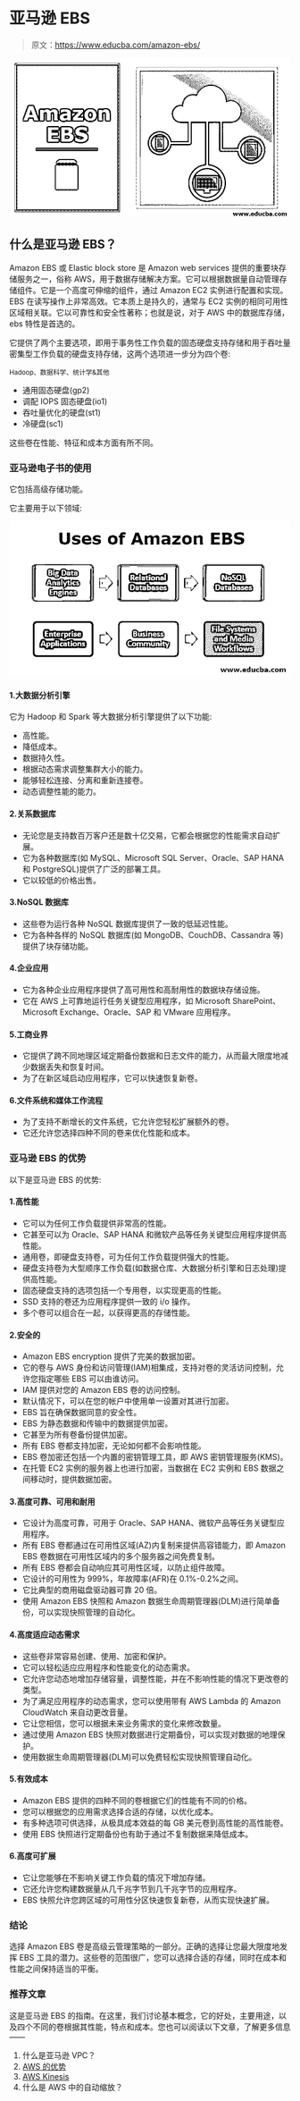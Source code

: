 # 亚马逊 EBS

> 原文：<https://www.educba.com/amazon-ebs/>

![Amazon EBS](img/763146500e85ada06798bb4b1fe37c88.png)



## 什么是亚马逊 EBS？

Amazon EBS 或 Elastic block store 是 Amazon web services 提供的重要块存储服务之一，俗称 AWS，用于数据存储解决方案。它可以根据数据量自动管理存储组件。它是一个高度可伸缩的组件，通过 Amazon EC2 实例进行配置和实现。EBS 在读写操作上非常高效。它本质上是持久的，通常与 EC2 实例的相同可用性区域相关联。它以可靠性和安全性著称；也就是说，对于 AWS 中的数据库存储，ebs 特性是首选的。

它提供了两个主要选项，即用于事务性工作负载的固态硬盘支持存储和用于吞吐量密集型工作负载的硬盘支持存储，这两个选项进一步分为四个卷:

<small>Hadoop、数据科学、统计学&其他</small>

*   通用固态硬盘(gp2)
*   调配 IOPS 固态硬盘(io1)
*   吞吐量优化的硬盘(st1)
*   冷硬盘(sc1)

这些卷在性能、特征和成本方面有所不同。

### 亚马逊电子书的使用

它包括高级存储功能。

它主要用于以下领域:

![Uses of Amazon EBS](img/abef16132ee14ab0fe99d5bc8482e52e.png)



#### 1.大数据分析引擎

它为 Hadoop 和 Spark 等大数据分析引擎提供了以下功能:

*   高性能。
*   降低成本。
*   数据持久性。
*   根据动态需求调整集群大小的能力。
*   能够轻松连接、分离和重新连接卷。
*   动态调整性能的能力。

#### 2.关系数据库

*   无论您是支持数百万客户还是数十亿交易，它都会根据您的性能需求自动扩展。
*   它为各种数据库(如 MySQL、Microsoft SQL Server、Oracle、SAP HANA 和 PostgreSQL)提供了广泛的部署工具。
*   它以较低的价格出售。

#### 3.NoSQL 数据库

*   这些卷为运行各种 NoSQL 数据库提供了一致的低延迟性能。
*   它为各种各样的 NoSQL 数据库(如 MongoDB、CouchDB、Cassandra 等)提供了块存储功能。

#### 4.企业应用

*   它为各种企业应用程序提供了高可用性和高耐用性的数据块存储设施。
*   它在 AWS 上可靠地运行任务关键型应用程序，如 Microsoft SharePoint、Microsoft Exchange、Oracle、SAP 和 VMware 应用程序。

#### 5.工商业界

*   它提供了跨不同地理区域定期备份数据和日志文件的能力，从而最大限度地减少数据丢失和恢复时间。
*   为了在新区域启动应用程序，它可以快速恢复新卷。

#### 6.文件系统和媒体工作流程

*   为了支持不断增长的文件系统，它允许您轻松扩展额外的卷。
*   它还允许您选择四种不同的卷来优化性能和成本。

### 亚马逊 EBS 的优势

以下是亚马逊 EBS 的优势:

#### 1.高性能

*   它可以为任何工作负载提供非常高的性能。
*   它甚至可以为 Oracle、SAP HANA 和微软产品等任务关键型应用程序提供高性能。
*   通用卷，即硬盘支持卷，可为任何工作负载提供强大的性能。
*   硬盘支持卷为大型顺序工作负载(如数据仓库、大数据分析引擎和日志处理)提供高性能。
*   固态硬盘支持的选项包括一个专用卷，以实现更高的性能。
*   SSD 支持的卷还为应用程序提供一致的 i/o 操作。
*   多个卷可以组合在一起，以获得更高的存储性能。

#### 2.安全的

*   Amazon EBS encryption 提供了完美的数据加密。
*   它的卷与 AWS 身份和访问管理(IAM)相集成，支持对卷的灵活访问控制，允许您指定哪些 EBS 可以由谁访问。
*   IAM 提供对您的 Amazon EBS 卷的访问控制。
*   默认情况下，可以在您的帐户中使用单一设置对其进行加密。
*   EBS 旨在确保数据同意的安全性。
*   EBS 为静态数据和传输中的数据提供加密。
*   它甚至为所有卷备份提供加密。
*   所有 EBS 卷都支持加密，无论如何都不会影响性能。
*   EBS 卷加密还包括一个内置的密钥管理工具，即 AWS 密钥管理服务(KMS)。
*   在托管 EC2 实例的服务器上也进行加密，当数据在 EC2 实例和 EBS 数据之间移动时，提供数据加密。

#### 3.高度可靠、可用和耐用

*   它设计为高度可靠，可用于 Oracle、SAP HANA、微软产品等任务关键型应用程序。
*   所有 EBS 卷都通过在可用性区域(AZ)内复制来提供高容错能力，即 Amazon EBS 卷数据在可用性区域内的多个服务器之间免费复制。
*   所有 EBS 卷都会自动响应其可用性区域，以防止组件故障。
*   它设计的可用性为 999%，年故障率(AFR)在 0.1%-0.2%之间。
*   它比典型的商用磁盘驱动器可靠 20 倍。
*   使用 Amazon EBS 快照和 Amazon 数据生命周期管理器(DLM)进行简单备份，可以实现快照管理的自动化。

#### 4.高度适应动态需求

*   这些卷非常容易创建、使用、加密和保护。
*   它可以轻松适应应用程序和性能变化的动态需求。
*   它允许您动态地增加存储容量，调整性能，并在不影响性能的情况下更改卷的类型。
*   为了满足应用程序的动态需求，您可以使用带有 AWS Lambda 的 Amazon CloudWatch 来自动更改音量。
*   它让您相信，您可以根据未来业务需求的变化来修改数量。
*   通过使用 Amazon EBS 快照对数据进行定期备份，可以实现对数据的地理保护。
*   使用数据生命周期管理器(DLM)可以免费轻松实现快照管理自动化。

#### 5.有效成本

*   Amazon EBS 提供的四种不同的卷根据它们的性能有不同的价格。
*   您可以根据您的应用需求选择合适的存储，以优化成本。
*   有多种选项可供选择，从极具成本效益的每 GB 美元卷到高性能的高性能卷。
*   使用 EBS 快照进行定期备份也有助于通过不复制数据来降低成本。

#### 6.高度可扩展

*   它让您能够在不影响关键工作负载的情况下增加存储。
*   它还允许您构建数据量从几千兆字节到几千兆字节的应用程序。
*   EBS 快照允许您跨区域的可用性分区快速恢复新卷，从而实现快速扩展。

### 结论

选择 Amazon EBS 卷是高级云管理策略的一部分。正确的选择让您最大限度地发挥 EBS 工具的潜力。这些卷的范围很广，您可以选择合适的存储，同时在成本和性能之间保持适当的平衡。

### 推荐文章

这是亚马逊 EBS 的指南。在这里，我们讨论基本概念，它的好处，主要用途，以及四个不同的卷根据其性能，特点和成本。您也可以阅读以下文章，了解更多信息——

1.  什么是亚马逊 VPC？
2.  [AWS 的优势](https://www.educba.com/benefits-of-aws/)
3.  [AWS Kinesis](https://www.educba.com/aws-kinesis/)
4.  什么是 AWS 中的自动缩放？





